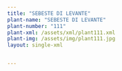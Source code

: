 ```yaml
---
title: "SEBESTE DI LEVANTE"
plant-name: "SEBESTE DI LEVANTE"
plant-number: "111"
plant-xml: /assets/xml/plant111.xml
plant-img: /assets/img/plant111.jpg
layout: single-xml


---
```


